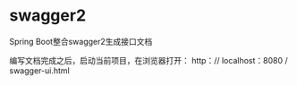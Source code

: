 # swagger2
Spring Boot整合swagger2生成接口文档

编写文档完成之后，启动当前项目，在浏览器打开：
http：// localhost：8080 / swagger-ui.html
